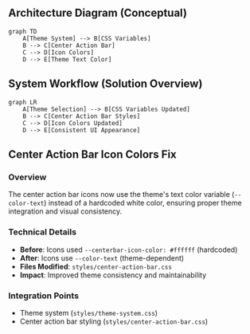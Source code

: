 
## Architecture Diagram (Conceptual)

```mermaid
graph TD
    A[Theme System] --> B[CSS Variables]
    B --> C[Center Action Bar]
    C --> D[Icon Colors]
    D --> E[Theme Text Color]
```

## System Workflow (Solution Overview)

```mermaid
graph LR
    A[Theme Selection] --> B[CSS Variables Updated]
    B --> C[Center Action Bar Styles]
    C --> D[Icon Colors Updated]
    D --> E[Consistent UI Appearance]
```

## Center Action Bar Icon Colors Fix

### Overview
The center action bar icons now use the theme's text color variable (`--color-text`) instead of a hardcoded white color, ensuring proper theme integration and visual consistency.

### Technical Details
- **Before**: Icons used `--centerbar-icon-color: #ffffff` (hardcoded)
- **After**: Icons use `--color-text` (theme-dependent)
- **Files Modified**: `styles/center-action-bar.css`
- **Impact**: Improved theme consistency and maintainability

### Integration Points
- Theme system (`styles/theme-system.css`)
- Center action bar styling (`styles/center-action-bar.css`)
